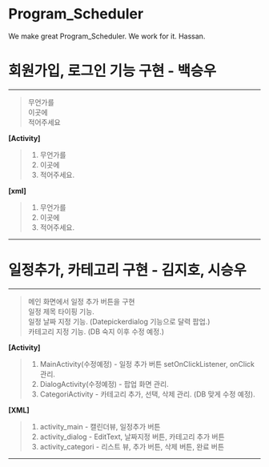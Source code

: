 # Program_Scheduler
We make great Program_Scheduler. We work for it. Hassan.
  
# 회원가입, 로그인 기능 구현 - 백승우
<hr/>  
  
>무언가를  
>이곳에  
>적어주세요
  
  
**[Activity]**  
> 1. 무언가를  
> 2. 이곳에
> 3. 적어주세요.
  
**[xml]**  
> 1. 무언가를  
> 2. 이곳에
> 3. 적어주세요.  
  
<hr/>
  
# 일정추가, 카테고리 구현 - 김지호, 시승우
<hr/>  
  
>메인 화면에서 일정 추가 버튼을 구현  
>일정 제목 타이핑 기능.  
>일정 날짜 지정 기능. (Datepickerdialog 기능으로 달력 팝업.)  
>카테고리 지정 기능. (DB 숙지 이후 수정 예정.)  
     
**[Activity]**  
> 1. MainActivity(수정예정) - 일정 추가 버튼 setOnClickListener, onClick 관리.  
> 2. DialogActivity(수정예정) - 팝업 화면 관리.  
> 3. CategoriActivity - 카테고리 추가, 선택, 삭제 관리. (DB 맞게 수정 예정).  
  
**[XML]**  
> 1. activity_main -  캘린더뷰, 일정추가 버튼  
> 2. activity_dialog - EditText, 날짜지정 버튼, 카테고리 추가 버튼  
> 3. activity_categori - 리스트 뷰, 추가 버튼, 삭제 버튼, 완료 버튼  
  
<hr/>

